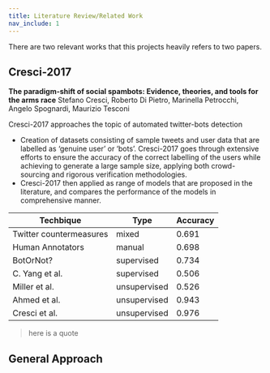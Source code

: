 ```yaml
---
title: Literature Review/Related Work
nav_include: 1
---
```


There are two relevant works that this projects heavily refers to two papers.

## Cresci-2017
**The paradigm-shift of social spambots: Evidence, theories, and tools for the arms race** 
Stefano Cresci, Roberto Di Pietro, Marinella Petrocchi, Angelo Spognardi, Maurizio Tesconi

Cresci-2017 approaches the topic of automated twitter-bots detection 

* Creation of datasets consisting of sample tweets and user data that are labelled as ‘genuine user’ or ‘bots’. Cresci-2017 goes through extensive efforts to ensure the accuracy of the correct labelling of the users while achieving to generate a large sample size, applying both crowd-sourcing and rigorous verification methodologies. 
* Cresci-2017 then applied as range of models that are proposed in the literature, and compares the performance of the models in comprehensive manner. 


| Techbique               | Type         | Accuracy |
|-------------------------|--------------|----------|
| Twitter countermeasures | mixed        | 0.691    |
| Human Annotators        | manual       | 0.698    |
| BotOrNot?               | supervised   | 0.734    |
| C. Yang et al.          | supervised   | 0.506    |
| Miller et al.           | unsupervised | 0.526    |
| Ahmed et al.            | unsupervised | 0.943    |
| Cresci et al.           | unsupervised | 0.976    |

>here is a quote

## General Approach 


